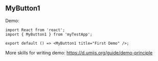 
## MyButton1

Demo:

```tsx
import React from 'react';
import { MyButton1 } from 'myTestApp';

export default () => <MyButton1 title="First Demo" />;
```
<API></API>
More skills for writing demo: https://d.umijs.org/guide/demo-principle
